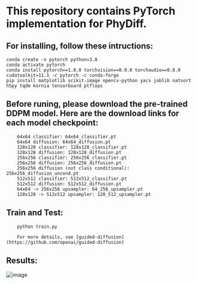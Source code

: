 # This repository contains PyTorch implementation for PhyDiff.
## For installing, follow these intructions:

    conda create -n pytorch python=3.8  
    conda activate pytorch  
    conda install pytorch==1.8.0 torchvision==0.9.0 torchaudio==0.8.0 cudatoolkit=11.1 -c pytorch -c conda-forge  
    pip install matplotlib scikit-image opencv-python yacs joblib natsort h5py tqdm kornia tensorboard ptflops  

## Before runing, please download the pre-trained DDPM model. Here are the download links for each model checkpoint:

        64x64 classifier: 64x64_classifier.pt  
        64x64 diffusion: 64x64_diffusion.pt  
        128x128 classifier: 128x128_classifier.pt  
        128x128 diffusion: 128x128_diffusion.pt  
        256x256 classifier: 256x256_classifier.pt  
        256x256 diffusion: 256x256_diffusion.pt  
        256x256 diffusion (not class conditional): 256x256_diffusion_uncond.pt  
        512x512 classifier: 512x512_classifier.pt  
        512x512 diffusion: 512x512_diffusion.pt  
        64x64 -> 256x256 upsampler: 64_256_upsampler.pt  
        128x128 -> 512x512 upsampler: 128_512_upsampler.pt  

## Train and Test:  

        python train.py  
        
        For more details, see [guided-diffusion](https://github.com/openai/guided-diffusion)

## Results:  
![image](https://github.com/user-attachments/assets/ae63cd2a-7720-418c-ac69-737f82f4baa4)  


